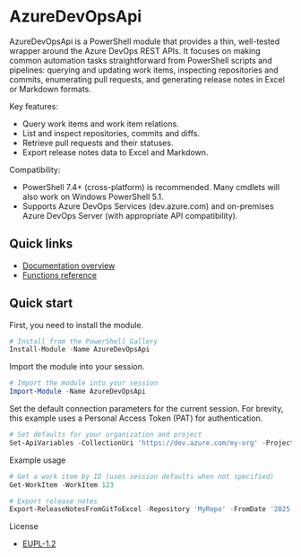 # AzureDevOpsApi

AzureDevOpsApi is a PowerShell module that provides a thin, well-tested wrapper around the Azure DevOps REST APIs. It focuses on making common automation tasks straightforward from PowerShell scripts and pipelines: querying and updating work items, inspecting repositories and commits, enumerating pull requests, and generating release notes in Excel or Markdown formats.

Key features:

- Query work items and work item relations.
- List and inspect repositories, commits and diffs.
- Retrieve pull requests and their statuses.
- Export release notes data to Excel and Markdown.

Compatibility:

- PowerShell 7.4+ (cross-platform) is recommended. Many cmdlets will also work on Windows PowerShell 5.1.
- Supports Azure DevOps Services (dev.azure.com) and on-premises Azure DevOps Server (with appropriate API compatibility).

## Quick links

- [Documentation overview](./Docs/readme.md)
- [Functions reference](./Docs/functions/)

## Quick start

First, you need to install the module.

```powershell
# Install from the PowerShell Gallery
Install-Module -Name AzureDevOpsApi
```

Import the module into your session.

```powershell
# Import the module into your session
Import-Module -Name AzureDevOpsApi
```

Set the default connection parameters for the current session. For brevity, this example uses a Personal Access Token (PAT) for authentication.

```powershell
# Set defaults for your organization and project
Set-ApiVariables -CollectionUri 'https://dev.azure.com/my-org' -Project 'MyProject' -Authorization 'PAT' -Token 'my-personal-access-token'
```

Example usage

```powershell
# Get a work item by ID (uses session defaults when not specified)
Get-WorkItem -WorkItem 123

# Export release notes
Export-ReleaseNotesFromGitToExcel -Repository 'MyRepo' -FromDate '2025-12-15' -ToDate '2025-12-31'
```

License

- [EUPL-1.2](LICENSE.txt)
